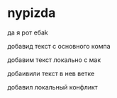 # nypizda 
да я рот ебаk

добавид текст с основного компа

добавим текст локально с мак

добаивили текст в нев ветке 

добавил локальный конфликт
